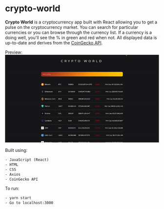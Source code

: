 # crypto-world
**Crypto World** is a cryptocurrency app built with React allowing you to get a pulse on the cryptocurrency market. You can search for particular currencies or you can browse through the currency list. If a currency is a doing well, you'll see the % in green and red when not. All displayed data is up-to-date and derives from the [CoinGecko API](https://www.coingecko.com/en/api/documentation).

Preview:<br>
![](/img/crypto-world.gif)

Built using:<br>
```
- JavaScript (React)
- HTML
- CSS
- Axios
- CoinGecko API
```

To run:<br>
```
- yarn start
- Go to localhost:3000
```
